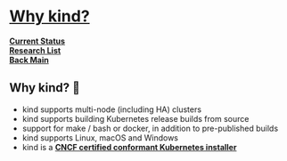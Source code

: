 # **[Why kind?](https://kind.sigs.k8s.io/)**

**[Current Status](../../development/status/weekly/current_status.md)**\
**[Research List](../../research/research_list.md)**\
**[Back Main](../../README.md)**

## Why kind? 🔗︎

- kind supports multi-node (including HA) clusters
- kind supports building Kubernetes release builds from source
- support for make / bash or docker, in addition to pre-published builds
- kind supports Linux, macOS and Windows
- kind is a **[CNCF certified conformant Kubernetes installer](https://landscape.cncf.io/?selected=kind)**
